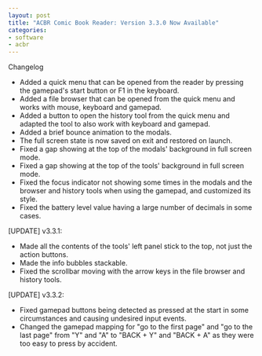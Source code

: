 ```yaml
---
layout: post
title: "ACBR Comic Book Reader: Version 3.3.0 Now Available"
categories:
- software
- acbr
---
```


<p>Changelog</p>
<ul><li>Added a quick menu that can be opened from the reader by pressing the gamepad's start button or F1 in the keyboard.
</li><li>Added a file browser that can be opened from the quick menu and works with mouse, keyboard and gamepad.
</li><li>Added a button to open the history tool from the quick menu and adapted the tool to also work with keyboard and gamepad.
</li><li>Added a brief bounce animation to the modals.
</li><li>The full screen state is now saved on exit and restored on launch.
</li><li>Fixed a gap showing at the top of the modals' background in full screen mode.
</li><li>Fixed a gap showing at the top of the tools' background in full screen mode.
</li><li>Fixed the focus indicator not showing some times in the modals and  the browser and history tools when using the gamepad, and customized its  style.
</li><li>Fixed the battery level value having a large number of decimals in some cases.
</li></ul>
<p>[UPDATE] v3.3.1:</p>
<ul><li>Made all the contents of the tools' left panel stick to the top, not just the action buttons.
</li><li>Made the info bubbles stackable.
</li><li>Fixed the scrollbar moving with the arrow keys in the file browser and history tools.</li></ul>
<p>[UPDATE] v3.3.2:</p>
<ul><li>Fixed gamepad buttons being detected as pressed at the start in some circumstances and causing undesired input events.
</li><li>Changed the gamepad mapping for "go to the first page" and "go to  the last page" from "Y" and "A" to "BACK + Y" and "BACK + A" as they  were too easy to press by accident.
</li></ul>
